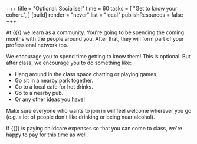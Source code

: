 +++
title = "Optional: Socialise!"
time = 60
tasks = [
  "Get to know your cohort.",
]
[build]
  render = "never"
  list = "local"
  publishResources = false
+++

At {{<our-name>}} we learn as a community. You're going to be spending the coming months with the people around you. After that, they will form part of your professional network too.

We encourage you to spend time getting to know them! This is optional. But after class, we encourage you to do something like:
* Hang around in the class space chatting or playing games.
* Go sit in a nearby park together.
* Go to a local cafe for hot drinks.
* Go to a nearby pub.
* Or any other ideas you have!

Make sure everyone who wants to join in will feel welcome wherever you go (e.g. a lot of people don't like drinking or being near alcohol).

If {{<our-name>}} is paying childcare expenses so that you can come to class, we're happy to pay for this time as well.
